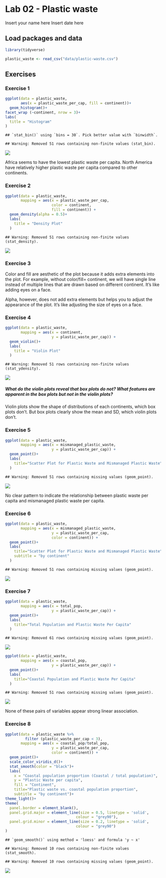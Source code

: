 Lab 02 - Plastic waste
================
Insert your name here
Insert date here

## Load packages and data

``` r
library(tidyverse) 
```

``` r
plastic_waste <- read_csv("data/plastic-waste.csv")
```

## Exercises

### Exercise 1

``` r
ggplot(data = plastic_waste, 
       aes(x = plastic_waste_per_cap, fill = continent))+
  geom_histogram()+
facet_wrap (~continent, nrow = 3)+
labs(
  title = "Histogram"
)
```

    ## `stat_bin()` using `bins = 30`. Pick better value with `binwidth`.

    ## Warning: Removed 51 rows containing non-finite values (stat_bin).

![](lab-02_files/figure-gfm/plastic-waste-continent-1.png)<!-- -->

Africa seems to have the lowest plastic waste per capita. North America
have relatively higher plastic waste per capita compared to other
continents.

### Exercise 2

``` r
ggplot(data = plastic_waste, 
       mapping = aes(x = plastic_waste_per_cap, 
                     color = continent, 
                     fill = continent)) +
  geom_density(alpha = 0.5)+
  labs(
    title = "Density Plot"
  )
```

    ## Warning: Removed 51 rows containing non-finite values (stat_density).

![](lab-02_files/figure-gfm/plastic-waste-density-1.png)<!-- -->

### Exercise 3

Color and fill are aesthetic of the plot because it adds extra elements
into the plot. For example, without color/fill= continent, we will have
single line instead of multiple lines that are drawn based on different
continent. It’s like adding eyes on a face.

Alpha, however, does not add extra elements but helps you to adjust the
appearance of the plot. It’s like adjusting the size of eyes on a face.

### Exercise 4

``` r
ggplot(data = plastic_waste, 
       mapping = aes(x = continent, 
                     y = plastic_waste_per_cap)) +
  geom_violin()+
  labs(
    title = "Violin Plot"
  )
```

    ## Warning: Removed 51 rows containing non-finite values (stat_ydensity).

![](lab-02_files/figure-gfm/plastic-waste-violin-1.png)<!-- -->

##### What do the violin plots reveal that box plots do not? What features are apparent in the box plots but not in the violin plots?

Violin plots show the shape of distributions of each continents, which
box plots don’t. But box plots clearly show the mean and SD, which
violin plots don’t.

### Exercise 5

``` r
ggplot(data = plastic_waste, 
       mapping = aes(x = mismanaged_plastic_waste, 
                     y = plastic_waste_per_cap)) +
  geom_point()+
  labs(
    title="Scatter Plot for Plastic Waste and Mismanaged Plastic Waste"
  )
```

    ## Warning: Removed 51 rows containing missing values (geom_point).

![](lab-02_files/figure-gfm/plastic-waste-mismanaged-1.png)<!-- -->

No clear pattern to indicate the relationship between plastic waste per
capita and mismanaged plastic waste per capita.

### Exercise 6

``` r
ggplot(data = plastic_waste, 
       mapping = aes(x = mismanaged_plastic_waste, 
                     y = plastic_waste_per_cap,
                     color = continent)) +
  geom_point()+
  labs(
    title="Scatter Plot for Plastic Waste and Mismanaged Plastic Waste",
    subtitle = "by continent"
  )
```

    ## Warning: Removed 51 rows containing missing values (geom_point).

![](lab-02_files/figure-gfm/plastic-waste-mismanaged-continent-1.png)<!-- -->

### Exercise 7

``` r
ggplot(data = plastic_waste, 
       mapping = aes(x = total_pop, 
                     y = plastic_waste_per_cap)) +
  geom_point()+
  labs(
    title="Total Population and Plastic Waste Per Capita"
  )
```

    ## Warning: Removed 61 rows containing missing values (geom_point).

![](lab-02_files/figure-gfm/plastic-waste-population-total-1.png)<!-- -->

``` r
ggplot(data = plastic_waste, 
       mapping = aes(x = coastal_pop, 
                     y = plastic_waste_per_cap)) +
  geom_point()+
  labs(
    title="Coastal Population and Plastic Waste Per Capita"
  )
```

    ## Warning: Removed 51 rows containing missing values (geom_point).

![](lab-02_files/figure-gfm/plastic-waste-population-coastal-1.png)<!-- -->

None of these pairs of variables appear strong linear association.

### Exercise 8

``` r
ggplot(data = plastic_waste %>%
         filter (plastic_waste_per_cap < 3),
       mapping = aes(x = coastal_pop/total_pop, 
                     y = plastic_waste_per_cap,
                     color = continent)) +
  geom_point()+
  scale_color_viridis_d()+
  stat_smooth(color = "black")+
  labs(
    x = "Coastal population proportion (Coastal / total population)",
    y = "Plastic Waste per capita",
    fill = "Continent",
    title="Plastic waste vs. coastal population proportion",
    subtitle = "by continent")+
theme_light()+
theme(
  panel.border = element_blank(),
  panel.grid.major = element_line(size = 0.5, linetype = 'solid',
                                colour = "grey90"), 
  panel.grid.minor = element_line(size = 0.2, linetype = 'solid',
                                colour = "grey90")
)
```

    ## `geom_smooth()` using method = 'loess' and formula 'y ~ x'

    ## Warning: Removed 10 rows containing non-finite values (stat_smooth).

    ## Warning: Removed 10 rows containing missing values (geom_point).

![](lab-02_files/figure-gfm/recreate-viz-1.png)<!-- -->
